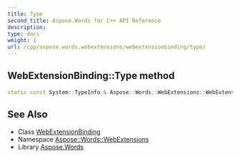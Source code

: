 ```yaml
---
title: Type
second_title: Aspose.Words for C++ API Reference
description: 
type: docs
weight: 1
url: /cpp/aspose.words.webextensions/webextensionbinding/type/
---
```

## WebExtensionBinding::Type method




```cpp
static const System::TypeInfo & Aspose::Words::WebExtensions::WebExtensionBinding::Type()
```

## See Also

* Class [WebExtensionBinding](../)
* Namespace [Aspose::Words::WebExtensions](../../)
* Library [Aspose.Words](../../../)
